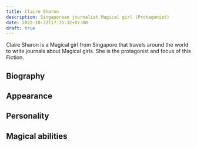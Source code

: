 ```yaml
---
title: Claire Sharon
description: Singaporean journalist Magical girl (Protagonist)
date: 2022-10-22T17:35:32+07:00
draft: true
---
```

Claire Sharon is a Magical girl from Singapore that travels around the world to write journals about Magical girls. She is the protagonist and focus of this Fiction.
## Biography

## Appearance

## Personality

## Magical abilities

